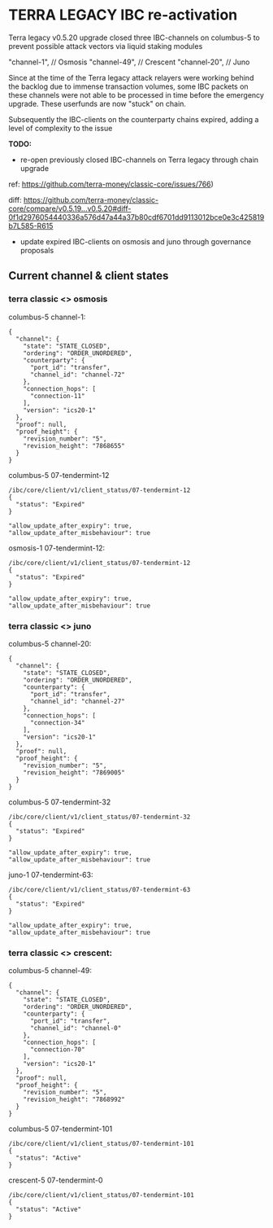 # TERRA LEGACY IBC re-activation

Terra legacy v0.5.20 upgrade closed three IBC-channels on columbus-5 to prevent possible attack vectors via liquid staking modules

"channel-1", // Osmosis
"channel-49", // Crescent
"channel-20", // Juno

Since at the time of the Terra legacy attack relayers were working behind the backlog due to immense transaction volumes, some IBC packets on these channels were not able to be processed in time before the emergency upgrade. These userfunds are now "stuck" on chain.

Subsequently the IBC-clients on the counterparty chains expired, adding a level of complexity to the issue

**TODO:**

- re-open previously closed IBC-channels on Terra legacy through chain upgrade 

ref: https://github.com/terra-money/classic-core/issues/766)

diff: https://github.com/terra-money/classic-core/compare/v0.5.19...v0.5.20#diff-0f1d2976054440336a576d47a44a37b80cdf6701dd9113012bce0e3c425819b7L585-R615

- update expired IBC-clients on osmosis and juno through governance proposals

## Current channel & client states

### terra classic <> osmosis

columbus-5 channel-1:
```
{
  "channel": {
    "state": "STATE_CLOSED",
    "ordering": "ORDER_UNORDERED",
    "counterparty": {
      "port_id": "transfer",
      "channel_id": "channel-72"
    },
    "connection_hops": [
      "connection-11"
    ],
    "version": "ics20-1"
  },
  "proof": null,
  "proof_height": {
    "revision_number": "5",
    "revision_height": "7868655"
  }
}
```

columbus-5 07-tendermint-12
```
/ibc/core/client/v1/client_status/07-tendermint-12
{
  "status": "Expired"
}

"allow_update_after_expiry": true,
"allow_update_after_misbehaviour": true
```

osmosis-1 07-tendermint-12:
```
/ibc/core/client/v1/client_status/07-tendermint-12
{
  "status": "Expired"
}

"allow_update_after_expiry": true,
"allow_update_after_misbehaviour": true
```

### terra classic <> juno

columbus-5 channel-20:
```
{
  "channel": {
    "state": "STATE_CLOSED",
    "ordering": "ORDER_UNORDERED",
    "counterparty": {
      "port_id": "transfer",
      "channel_id": "channel-27"
    },
    "connection_hops": [
      "connection-34"
    ],
    "version": "ics20-1"
  },
  "proof": null,
  "proof_height": {
    "revision_number": "5",
    "revision_height": "7869005"
  }
}
```

columbus-5 07-tendermint-32
```
/ibc/core/client/v1/client_status/07-tendermint-32
{
  "status": "Expired"
}

"allow_update_after_expiry": true,
"allow_update_after_misbehaviour": true
```

juno-1 07-tendermint-63:
```
/ibc/core/client/v1/client_status/07-tendermint-63
{
  "status": "Expired"
}

"allow_update_after_expiry": true,
"allow_update_after_misbehaviour": true
```

### terra classic <> crescent:

columbus-5 channel-49:
```
{
  "channel": {
    "state": "STATE_CLOSED",
    "ordering": "ORDER_UNORDERED",
    "counterparty": {
      "port_id": "transfer",
      "channel_id": "channel-0"
    },
    "connection_hops": [
      "connection-70"
    ],
    "version": "ics20-1"
  },
  "proof": null,
  "proof_height": {
    "revision_number": "5",
    "revision_height": "7868992"
  }
}
```

columbus-5 07-tendermint-101
```
/ibc/core/client/v1/client_status/07-tendermint-101
{
  "status": "Active"
}
```

crescent-5 07-tendermint-0
```
/ibc/core/client/v1/client_status/07-tendermint-101
{
  "status": "Active"
}
```